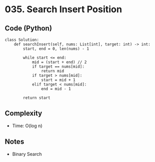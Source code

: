 # 035. Search Insert Position

## Code (Python)
```python3
class Solution:
    def searchInsert(self, nums: List[int], target: int) -> int:
        start, end = 0, len(nums) - 1

        while start <= end:
            mid = (start + end) // 2
            if target == nums[mid]:
                return mid
            if target > nums[mid]:
                start = mid + 1
            elif target < nums[mid]:
                end = mid - 1

        return start
```

## Complexity
- Time: O(log n)

## Notes
- Binary Search
